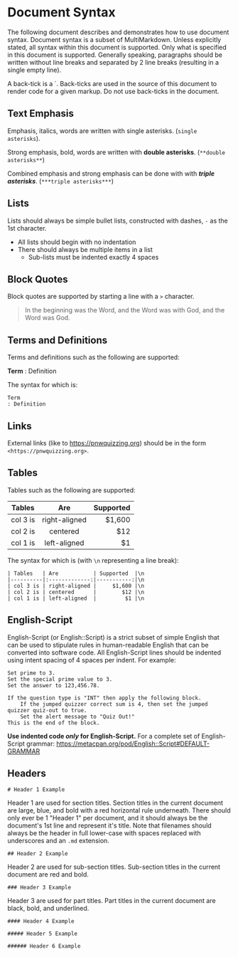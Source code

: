 # Document Syntax

The following document describes and demonstrates how to use document syntax. Document syntax is a subset of MultiMarkdown. Unless explicitly stated, all syntax within this document is supported. Only what is specified in this document is supported. Generally speaking, paragraphs should be written without line breaks and separated by 2 line breaks (resulting in a single empty line).

A back-tick is a `. Back-ticks are used in the source of this document to render code for a given markup. Do not use back-ticks in the document.

## Text Emphasis

Emphasis, italics, words are written with single asterisks. (`single asterisks`).

Strong emphasis, bold, words are written with **double asterisks**. (`**double asterisks**`)

Combined emphasis and strong emphasis can be done with with ***triple asterisks***. (`***triple asterisks***`)

## Lists

Lists should always be simple bullet lists, constructed with dashes, `-` as the 1st character.

- All lists should begin with no indentation
- There should always be multiple items in a list
    - Sub-lists must be indented exactly 4 spaces

## Block Quotes

Block quotes are supported by starting a line with a `>` character.

> In the beginning was the Word, and the Word was with God, and the Word was God.

## Terms and Definitions

Terms and definitions such as the following are supported:

**Term**
: Definition

The syntax for which is:

    Term
    : Definition

## Links

External links (like to <https://pnwquizzing.org>) should be in the form `<https://pnwquizzing.org>`.

## Tables

Tables such as the following are supported:

| Tables   | Are           | Supported  |
|----------|:-------------:|-----------:|
| col 3 is | right-aligned |     $1,600 |
| col 2 is | centered      |        $12 |
| col 1 is | left-aligned  |         $1 |

The syntax for which is (with `\n` representing a line break):

    | Tables   | Are           | Supported  |\n
    |----------|:-------------:|-----------:|\n
    | col 3 is | right-aligned |     $1,600 |\n
    | col 2 is | centered      |        $12 |\n
    | col 1 is | left-aligned  |         $1 |\n

## English-Script

English-Script (or English::Script) is a strict subset of simple English that can be used to stipulate rules in human-readable English that can be converted into software code. All English-Script lines should be indented using intent spacing of 4 spaces per indent. For example:

    Set prime to 3.
    Set the special prime value to 3.
    Set the answer to 123,456.78.

    If the question type is "INT" then apply the following block.
        If the jumped quizzer correct sum is 4, then set the jumped quizzer quiz-out to true.
        Set the alert message to "Quiz Out!"
    This is the end of the block.

**Use indented code *only* for English-Script.** For a complete set of English-Script grammar: <https://metacpan.org/pod/English::Script#DEFAULT-GRAMMAR>

## Headers

`# Header 1 Example`

Header 1 are used for section titles. Section titles in the current document are large, blue, and bold with a red horizontal rule underneath. There should only ever be 1 "Header 1" per document, and it should always be the document's 1st line and represent it's title. Note that filenames should always be the header in full lower-case with spaces replaced with underscores and an `.md` extension.

`## Header 2 Example`

Header 2 are used for sub-section titles. Sub-section titles in the current document are red and bold.

`### Header 3 Example`

Header 3 are used for part titles. Part titles in the current document are black, bold, and underlined.

`#### Header 4 Example`

`##### Header 5 Example`

`###### Header 6 Example`
